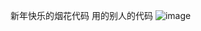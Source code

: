 新年快乐的烟花代码
用的别人的代码
![image](https://github.com/per-yy/happynewyear_firework/assets/101965826/3d50d324-5744-4898-bc59-4d56aba71ba6)
